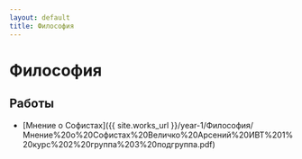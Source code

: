 ```yaml
---
layout: default
title: Философия
---
```


# Философия

## Работы

- [Мнение о Софистах]({{ site.works_url }}/year-1/Философия/Мнение%20о%20Софистах%20Величко%20Арсений%20ИВТ%201%20курс%202%20группа%203%20подгруппа.pdf)